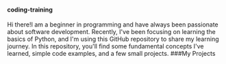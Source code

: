 #### coding-training
Hi there!I am a beginner in programming and have always been passionate about software development. Recently, I've been focusing on learning the basics of Python, and I'm using this GitHub repository to share my learning journey. In this repository, you'll find some fundamental concepts I've learned, simple code examples, and a few small projects.
###My Projects
